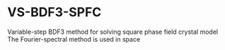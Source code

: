# VS-BDF3-SPFC
Variable-step BDF3 method for solving square phase field crystal model
The Fourier-spectral method is used in space
